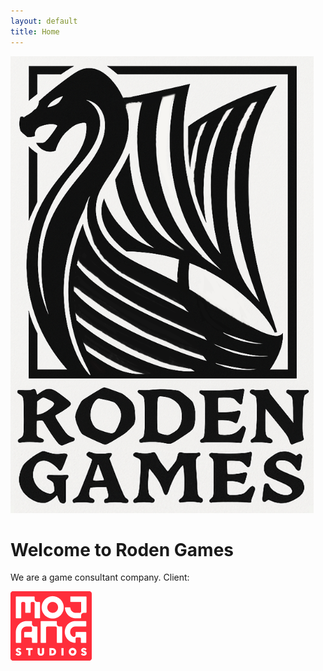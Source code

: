 ```yaml
---
layout: default
title: Home
---
```


<div class="logo-container">
  <img src="/assets/images/logo_roden2.png" alt="Roden Games Logo">
</div>

# Welcome to Roden Games

We are a game consultant company. 
Client: 

<div class="logo-container">
  <img src="/assets/images/Mojang2020Logo.png" alt="Mojang Studios Logo">
</div>

<!-- Add any more sections as needed -->
